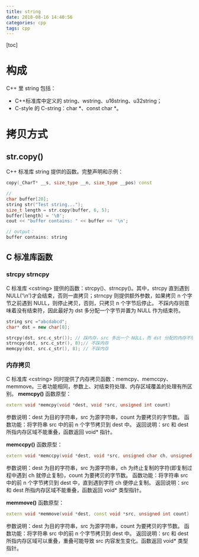 ```yaml
---
title: string
date: 2018-08-16 14:40:56
categories: cpp
tags: cpp
---
```

[toc]
# 构成
C++ 里 string 包括：
* C++标准库中定义的 string、wstring、u16string、u32string；
* C-style 的 C-string：char *、const char *。

# 拷贝方式
## str.copy()
C++ 标准库 string 提供的函数。完整声明和示例：
```c++
copy(_CharT* __s, size_type __n, size_type __pos) const

//
char buffer[20];
string str("Test string...");
size_t length = str.copy(buffer, 6, 5);
buffer[length] = '\0';
cout << "buffer contains: " << buffer << '\n';

// output：
buffer contains: string
```

## C 标准库函数
### strcpy strncpy
C 标准库 <cstring\> 提供的函数：strcpy()、strncpy()。其中，strcpy 直到遇到 NULL('\n')才会结束，否则一直拷贝；strncpy 则提供额外参数，如果拷贝 n 个字节之前遇到 NULL，则停止拷贝，否则，只拷贝 n 个字节后停止。
不踩内存则意味着没有结束符，因此最好为 dst 多分配一个字节并置为 NULL 作为结束符。
```c++
string src ="abcdabcd";
char* dst = new char[8];

strcpy(dst, src.c_str()); // 踩内存，src 多出一个 NULL，而 dst 分配的内存不够
strncpy(dst, src.c_str(), 8);// 不踩内存
memcpy(dst, src.c_str(), 8); // 不踩内存
```

### 内存拷贝
C 标准库 <cstring\> 同时提供了内存拷贝函数：memcpy、memccpy、memmove。三者功能相同，参数上、对结束符处理、内存区域覆盖的处理有所区别。
**memcpy()**
函数原型：
```c++
extern void *memcpy(void *dest, void *src, unsigned int count)
```
参数说明：dest 为目的字符串，src 为源字符串，count 为要拷贝的字节数。
函数功能：将字符串 src 中的前 n 个字节拷贝到 dest 中。
返回说明：src 和 dest 所指内存区域不能重叠，函数返回 void* 指针。

**memccpy()**
函数原型：
```c++
extern void *memccpy(void *dest, void *src, unsigned char ch, unsigned int count)
```
参数说明：dest 为目的字符串，src 为源字符串，ch 为终止复制的字符(即复制过程中遇到 ch 就停止复制)，count 为要拷贝的字节数。
函数功能：将字符串 src 中的前 n 个字节拷贝到 dest 中，直到遇到字符 ch 便停止复制。
返回说明：src 和 dest 所指内存区域不能重叠，函数返回 void* 类型指针。

**memmove()**
函数原型：
```c++
extern void *memmove(void *dest, const void *src, unsigned int count)
```
参数说明：dest 为目的字符串，src 为源字符串，count 为要拷贝的字节数。
函数功能：将字符串 src 中的前 n 个字节拷贝到 dest 中。
返回说明：src 和 dest 所指内存区域可以重叠，重叠可能导致 src 内容发生变化。函数返回 void* 类型指针。